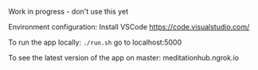 Work in progress - don't use this yet

Environment configuration:
Install VSCode https://code.visualstudio.com/

To run the app locally:
`./run.sh`
go to localhost:5000

To see the latest version of the app on master:
meditationhub.ngrok.io